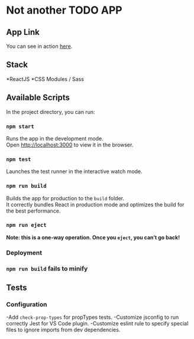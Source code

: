 # Not another TODO APP

## App Link
You can see in action [here](https://luiggi370z.github.io/react-todo/).

## Stack

*ReactJS
*CSS Modules / Sass

## Available Scripts

In the project directory, you can run:

### `npm start`

Runs the app in the development mode.<br>
Open [http://localhost:3000](http://localhost:3000) to view it in the browser.

### `npm test`

Launches the test runner in the interactive watch mode.<br>

### `npm run build`

Builds the app for production to the `build` folder.<br>
It correctly bundles React in production mode and optimizes the build for the best performance.

### `npm run eject`

**Note: this is a one-way operation. Once you `eject`, you can’t go back!**

### Deployment

### `npm run build` fails to minify

## Tests

### Configuration

-Add `check-prop-types` for propTypes tests.
-Customize jsconfig to run correctly Jest for VS Code plugin.
-Customize eslint rule to specify special files to ignore imports from dev dependencies.
